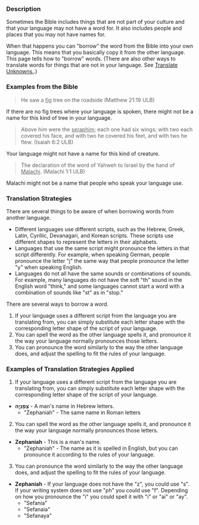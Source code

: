 

### Description

Sometimes the Bible includes things that are not part of your culture and that your language may not have a word for.  It also includes people and places that you may not have names for. 

When that happens you  can "borrow" the word from the Bible into your own language. This means that you basically copy it from the other language.  This page tells how to "borrow" words.  (There are also other ways to translate words for things that are not in your language.  See [Translate Unknowns.](en/ta/translate/man/translate-unknown).)

### Examples from the Bible

>He saw a <u>fig</u> tree on the roadside  (Matthew 21:19 ULB) 

If there are no fig trees where your language is spoken, there might not be a name for this kind of tree in your language.

>Above him were the <u>seraphim</u>; each one had six wings; with two each covered his face, and with two he covered his feet, and with two he flew.  (Isaiah 6:2 ULB)

Your language might not have a name for this kind of creature.

>The declaration of the word of Yahweh to Israel by the hand of <u>Malachi</u>.  (Malachi 1:1 ULB)

Malachi might not be a name that people who speak your language use. 

### Translation Strategies

There are several things to be aware of when borrowing words from another language.

  * Different languages use different scripts, such as the Hebrew, Greek, Latin, Cyrillic, Devanagari, and Korean scripts. These scripts use different shapes to represent the letters in their alphabets. 
  * Languages that use the same script might pronounce the letters in that script differently. For example, when speaking German, people pronounce the letter "j" the same way that people pronounce the letter "y" when speaking English. 
  * Languages do not all have the same sounds or combinations of sounds. For example, many languages do not have the soft "th" sound in the English word "think," and some languages cannot start a word with a combination of sounds like "st" as in "stop." 

There are several ways to borrow a word. 

  1. If your language uses a different script from the language you are translating from, you can simply substitute each letter shape with the corresponding letter shape of the script of your language.
  1. You can spell the word as the other language spells it, and pronounce it the way your language normally pronounces those letters.   
  1. You can pronounce the word similarly to the way the other language does, and adjust the spelling to fit the rules of your language.  


### Examples of Translation Strategies Applied

1. If your language uses a different script from the language you are translating from, you can simply substitute each letter shape with the corresponding letter shape of the script of your language.
  * **צְפַנְיָ֤ה** - A man's name in Hebrew letters.
      * "Zephaniah" - The same name in Roman letters

2. You can spell the word as the other language spells it, and pronounce it the way your language normally pronounces those letters.
  * **Zephaniah**  - This is a man's name.
      * "Zephaniah" - The name as it is spelled in English, but you can pronounce it according to the rules of your language.

3. You can pronounce the word similarly to the way the other language does, and adjust the spelling to fit the rules of your language.
  * **Zephaniah**  - If your language does not have the "z", you could use "s". If your writing system does not use "ph" you could use "f". Depending on how you pronounce the "i" you could spell it with "i" or "ai" or "ay".
      * "Sefania"
      * "Sefanaia"
      * "Sefanaya"